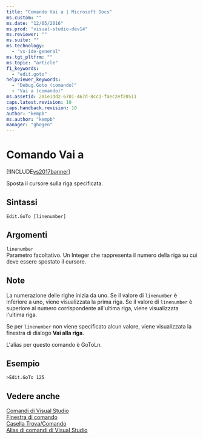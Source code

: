 ```yaml
---
title: "Comando Vai a | Microsoft Docs"
ms.custom: ""
ms.date: "12/05/2016"
ms.prod: "visual-studio-dev14"
ms.reviewer: ""
ms.suite: ""
ms.technology: 
  - "vs-ide-general"
ms.tgt_pltfrm: ""
ms.topic: "article"
f1_keywords: 
  - "edit.goto"
helpviewer_keywords: 
  - "Debug.Goto (comando)"
  - "Vai a (comando)"
ms.assetid: 201e1dd2-6701-467d-8cc1-faec2ef20511
caps.latest.revision: 10
caps.handback.revision: 10
author: "kempb"
ms.author: "kempb"
manager: "ghogen"
---
```

# Comando Vai a
[!INCLUDE[vs2017banner](../../code-quality/includes/vs2017banner.md)]

Sposta il cursore sulla riga specificata.  
  
## Sintassi  
  
```  
Edit.GoTo [linenumber]  
```  
  
## Argomenti  
 `linenumber`  
 Parametro facoltativo.  Un Integer che rappresenta il numero della riga su cui deve essere spostato il cursore.  
  
## Note  
 La numerazione delle righe inizia da uno.  Se il valore di `linenumber` è inferiore a uno, viene visualizzata la prima riga.  Se il valore di `linenumber` è superiore al numero corrispondente all'ultima riga, viene visualizzata l'ultima riga.  
  
 Se per `linenumber` non viene specificato alcun valore, viene visualizzata la finestra di dialogo **Vai alla riga**.  
  
 L'alias per questo comando è GoToLn.  
  
## Esempio  
  
```  
>Edit.GoTo 125  
```  
  
## Vedere anche  
 [Comandi di Visual Studio](../../ide/reference/visual-studio-commands.md)   
 [Finestra di comando](../../ide/reference/command-window.md)   
 [Casella Trova\/Comando](../../ide/find-command-box.md)   
 [Alias di comandi di Visual Studio](../../ide/reference/visual-studio-command-aliases.md)